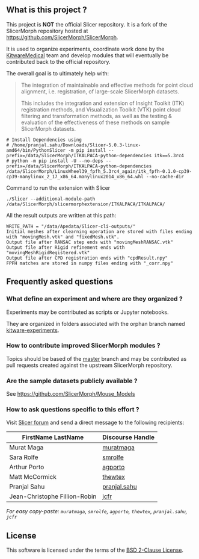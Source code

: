## What is this project ?

This project is **NOT** the official Slicer repository. It is a fork of the SlicerMorph repository hosted at https://github.com/SlicerMorph/SlicerMorph.

It is used to organize experiments, coordinate work done by the [KitwareMedical][KitwareMedical] team and develop modules that will eventually be contributed back to the official repository.

The overall goal is to ultimately help with:

> The integration of maintainable and effective methods for point cloud alignment, i.e. registration, of large-scale SlicerMorph datasets.
>
> This includes the integration and extension of Insight Toolkit (ITK) registration methods, and Visualization Toolkit (VTK) point cloud filtering and transformation methods, as well as the testing & evaluation of the effectiveness of these methods on sample SlicerMorph datasets.

[KitwareMedical]: https://www.kitware.com/teams/medical-computing

```
# Install Dependencies using
# /home/pranjal.sahu/Downloads/Slicer-5.0.3-linux-amd64/bin/PythonSlicer -m pip install --prefix=/data/SlicerMorph/ITKALPACA-python-dependencies itk==5.3rc4
# python -m pip install -U --no-deps --prefix=/data/SlicerMorph/ITKALPACA-python-dependencies /data/SlicerMorph/LinuxWheel39_fpfh_5.3rc4_again/itk_fpfh-0.1.0-cp39-cp39-manylinux_2_17_x86_64.manylinux2014_x86_64.whl --no-cache-dir

```
Command to run the extension with Slicer
```
./Slicer --additional-module-path /data/SlicerMorph/slicermorphextension/ITKALPACA/ITKALPACA/
```

All the result outputs are written at this path:
```
WRITE_PATH = "/data/Apedata/Slicer-cli-outputs/"
Initial meshes after clearning operation are stored with files ending with "movingMesh.vtk" and "fixedMesh.vtk".
Output file after RANSAC step ends with "movingMeshRANSAC.vtk"
Output file after Rigid refinement ends with "movingMeshRigidRegistered.vtk"
Output file after CPD registration ends with "cpdResult.npy"
FPFH matches are stored in numpy files ending with "_corr.npy"
```




## Frequently asked questions

### What define an experiment and where are they organized ?

Experiments may be contributed as scripts or Jupyter notebooks.

They are organized in folders associated with the orphan branch named [kitware-experiments][].

[kitware-experiments]: https://github.com/KitwareMedical/SlicerMorph/tree/kitware-experiments

### How to contribute improved SlicerMorph modules ?

Topics should be based of the [master][] branch and may be contributed as pull requests created against the upstream SlicerMorph repository.

[master]: https://github.com/KitwareMedical/SlicerMorph/tree/master

### Are the sample datasets publicly available ?

See https://github.com/SlicerMorph/Mouse_Models


### How to ask questions specific to this effort ?

Visit [Slicer forum](https://discourse.slicer.org) and send a direct message to the following recipients:

| FirstName LastName | Discourse Handle |
|--|--|
| Murat Maga | [muratmaga][] |
| Sara Rolfe | [smrolfe][] |
| Arthur Porto | [agporto][] |
| Matt McCormick | [thewtex][] |
| Pranjal Sahu | [pranjal.sahu][] |
| Jean-Christophe Fillion-Robin | [jcfr][] |

_For easy copy-paste: `muratmaga`, `smrolfe`, `agporto`, `thewtex`, `pranjal.sahu`, `jcfr`_


[muratmaga]: https://discourse.slicer.org/u/muratmaga
[smrolfe]: https://discourse.slicer.org/u/smrolfe
[agporto]: https://discourse.slicer.org/u/agporto
[thewtex]: https://discourse.slicer.org/u/thewtex
[pranjal.sahu]: https://discourse.slicer.org/u/pranjal.sahu
[jcfr]: https://discourse.slicer.org/u/jcfr

## License

This software is licensed under the terms of the [BSD 2-Clause License](LICENSE.md).

